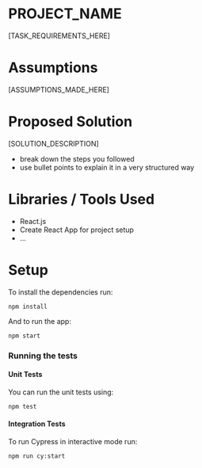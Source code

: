 # PROJECT_NAME

[TASK_REQUIREMENTS_HERE]

# Assumptions

[ASSUMPTIONS_MADE_HERE]

# Proposed Solution

[SOLUTION_DESCRIPTION]
- break down the steps you followed
- use bullet points to explain it in a very structured way


# Libraries / Tools Used

- React.js
- Create React App for project setup
- ...

# Setup

To install the dependencies run:

`npm install`

And to run the app:

`npm start`


### Running the tests

#### Unit Tests

You can run the unit tests using:

`npm test`

#### Integration Tests

To run Cypress in interactive mode run:

`npm run cy:start`





